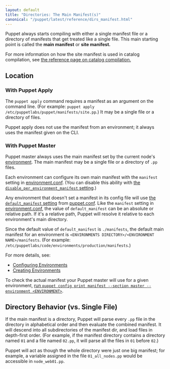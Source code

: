 ```yaml
---
layout: default
title: "Directories: The Main Manifest(s)"
canonical: "/puppet/latest/reference/dirs_manifest.html"
---
```


[import_deprecation]: ./lang_import.html#deprecation-notice
[environment]: ./environments.html
[catalog_compilation]: ./subsystem_catalog_compilation.html
[confdir]: ./dirs_confdir.html
[manifest_setting]: /references/4.1.latest/configuration.html#manifest
[print_settings]: ./config_print.html
[enc]: /guides/external_nodes.html
[default_manifest]: /references/4.1.latest/configuration.html#defaultmanifest
[disable_per_environment_manifest]: /references/4.1.latest/configuration.html#disableperenvironmentmanifest
[environment.conf]: ./config_file_environment.html
[puppet.conf]: ./config_file_main.html
[configuring environments]: ./environments_configuring.html
[creating environments]: ./environments_creating.html


Puppet always starts compiling with either a single manifest file or a directory of manifests that get treated like a single file. This main starting point is called the **main manifest** or **site manifest.**

For more information on how the site manifest is used in catalog compilation, see [the reference page on catalog compilation.][catalog_compilation]

Location
-----

### With Puppet Apply

The `puppet apply` command requires a manifest as an argument on the command line. (For example: `puppet apply /etc/puppetlabs/puppet/manifests/site.pp`.) It may be a single file or a directory of files.

Puppet apply does not use the manifest from an environment; it always uses the manifest given on the CLI.

### With Puppet Master

Puppet master always uses the main manifest set by the current node's [environment][]. The main manifest may be a single file or a directory of `.pp` files.

Each environment can configure its own main manifest with the `manifest` setting in [environment.conf][]. (You can disable this ability with [the `disable_per_environment_manifest` setting][disable_per_environment_manifest].)

Any environment that doesn't set a manifest in its config file will use [the `default_manifest` setting][default_manifest] from [puppet.conf][]. Like the `manifest` setting in [environment.conf][], the value of `default_manifest` can be an absolute or relative path. If it's a relative path, Puppet will resolve it relative to each environment's main directory.

Since the default value of `default_manifest` is `./manifests`, the default main manifest for an environment is `<ENVIRONMENTS DIRECTORY>/<ENVIRONMENT NAME>/manifests`. (For example: `/etc/puppetlabs/code/environments/production/manifests`.)

For more details, see:

* [Configuring Environments][]
* [Creating Environments][]

To check the actual manifest your Puppet master will use for a given environment, [run `puppet config print manifest --section master --environment <ENVIRONMENT>`][print_settings].



Directory Behavior (vs. Single File)
-----

If the main manifest is a directory, Puppet will parse every `.pp` file in the directory in alphabetical order and then evaluate the combined manifest. It will descend into all subdirectories of the manifest dir, and load files in depth-first order. (For example, if the manifest directory contains a directory named `01` and a file named `02.pp`, it will parse all the files in `01` before `02`.)

Puppet will act as though the whole directory were just one big manifest; for example, a variable assigned in the file `01_all_nodes.pp` would be accessible in `node_web01.pp`.

